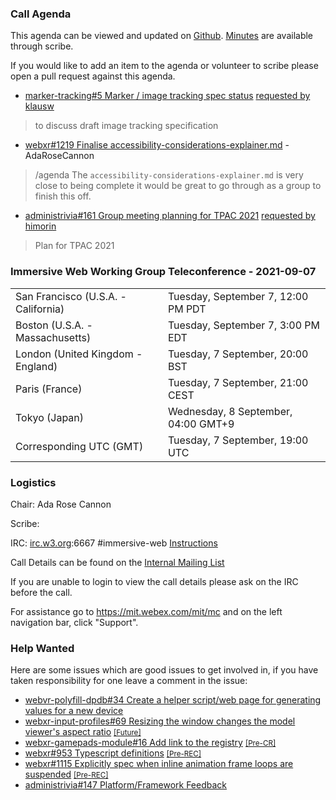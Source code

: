 ### Call Agenda

This agenda can be viewed and updated on [Github](https://github.com/immersive-web/administrivia/blob/main/meetings/wg/2021-09-07-Immersive_Web_Working_Group_Teleconference-agenda.md).
[Minutes](https://www.w3.org/2021/09/07-immersive-web-minutes.html) are available through scribe.

If you would like to add an item to the agenda or volunteer to scribe please open a pull request against this agenda.

* [marker-tracking#5 Marker / image tracking spec status](https://github.com/immersive-web/marker-tracking/issues/5) [requested by klausw](https://github.com/immersive-web/marker-tracking/issues/5#issuecomment-905043142)
> to discuss draft image tracking specification

* [webxr#1219 Finalise accessibility-considerations-explainer.md](https://github.com/immersive-web/webxr/issues/1219) - AdaRoseCannon
> /agenda The `accessibility-considerations-explainer.md` is very close to being complete it would be great to go through as a group to finish this off.

* [administrivia#161 Group meeting planning for TPAC 2021](https://github.com/immersive-web/administrivia/issues/161) [requested by himorin](https://github.com/immersive-web/administrivia/issues/161#issuecomment-905275115)
> Plan for TPAC 2021

### Immersive Web Working Group Teleconference - 2021-09-07

<table>
<tr><td> San Francisco (U.S.A. - California) <td> Tuesday, September 7, 12:00 PM PDT
<tr><td> Boston (U.S.A. - Massachusetts) <td> Tuesday, September 7, 3:00 PM EDT
<tr><td> London (United Kingdom - England) <td> Tuesday, 7 September, 20:00 BST
<tr><td> Paris (France) <td> Tuesday, 7 September, 21:00 CEST
<tr><td> Tokyo (Japan) <td> Wednesday, 8 September, 04:00 GMT+9
<tr><td> Corresponding UTC (GMT) <td> Tuesday, 7 September, 19:00 UTC
</table>

### Logistics

Chair: Ada Rose Cannon

Scribe:

IRC: [irc.w3.org](http://irc.w3.org/):6667 #immersive-web [Instructions](https://github.com/immersive-web/administrivia/blob/main/IRC.md)

Call Details can be found on the [Internal Mailing List](https://lists.w3.org/Archives/Member/internal-immersive-web/2019Feb/0002.html)

If you are unable to login to view the call details please ask on the IRC before the call.

For assistance go to https://mit.webex.com/mit/mc  and on the left navigation bar, click "Support".

### Help Wanted

Here are some issues which are good issues to get involved in, if you have taken responsibility for one leave a comment in the issue:

- [webvr-polyfill-dpdb#34 Create a helper script/web page for generating values for a new device](https://github.com/immersive-web/webvr-polyfill-dpdb/issues/34)
- [webxr-input-profiles#69 Resizing the window changes the model viewer's aspect ratio](https://github.com/immersive-web/webxr-input-profiles/issues/69) [<small>[Future]</small>](https://api.github.com/repos/immersive-web/webxr-input-profiles/milestones/4)
- [webxr-gamepads-module#16 Add link to the registry](https://github.com/immersive-web/webxr-gamepads-module/issues/16) [<small>[Pre-CR]</small>](https://api.github.com/repos/immersive-web/webxr-gamepads-module/milestones/1)
- [webxr#953 Typescript definitions](https://github.com/immersive-web/webxr/issues/953) [<small>[Pre-REC]</small>](https://api.github.com/repos/immersive-web/webxr/milestones/16)
- [webxr#1115 Explicitly spec when inline animation frame loops are suspended](https://github.com/immersive-web/webxr/issues/1115) [<small>[Pre-REC]</small>](https://api.github.com/repos/immersive-web/webxr/milestones/16)
- [administrivia#147 Platform/Framework Feedback](https://github.com/immersive-web/administrivia/issues/147)


              
